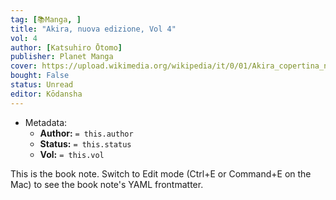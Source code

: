 ```yaml
---
tag: [📚Manga, ]
title: "Akira, nuova edizione, Vol 4"
vol: 4
author: [Katsuhiro Ōtomo]
publisher: Planet Manga
cover: https://upload.wikimedia.org/wikipedia/it/0/01/Akira_copertina_numero_5.jpg
bought: False
status: Unread
editor: Kōdansha
---
```



- Metadata:
	- **Author:** `= this.author`
	- **Status:** `= this.status`
	- **Vol:** `= this.vol`

This is the book note. Switch to Edit mode (Ctrl+E or Command+E on the Mac) to see the book note's YAML frontmatter.